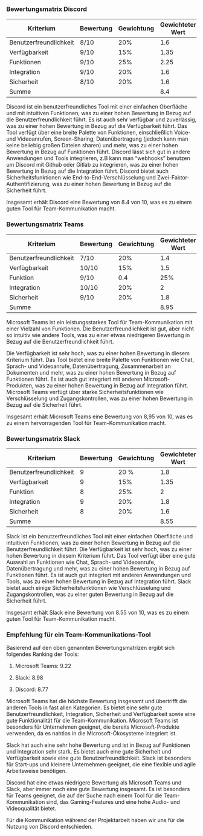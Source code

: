 ﻿### Bewertungsmatrix Discord  
  
|Kriterium|Bewertung|Gewichtung|Gewichteter Wert|
|--|--|--|--|
|Benutzerfreundlichkeit| 8/10 | 20% | 1.6 |
|Verfügbarkeit| 9/10 | 15% | 1.35 |
|Funktionen| 9/10 | 25% | 2.25 |
|Integration| 9/10 | 20% | 1.6 |
|Sicherheit| 8/10 | 20% | 1.6 |
|Summe|  |  | 8.4 |

Discord ist ein benutzerfreundliches Tool mit einer einfachen Oberfläche und mit intuitiven Funktionen, was zu einer hohen Bewertung in Bezug auf die Benutzerfreundlichkeit führt. Es ist auch sehr verfügbar und zuverlässig, was zu einer hohen Bewertung in Bezug auf die Verfügbarkeit führt. Das Tool verfügt über eine breite Palette von Funktionen, einschließlich Voice- und Videoanrufen, Screen-Sharing, Datenübertragung (jedoch kann man keine beliebig großen Dateien sharen) und mehr, was zu einer hohen Bewertung in Bezug auf Funktionen führt. Discord lässt sich gut in andere Anwendungen und Tools integrieren, z.B kann man “webhooks” benutzen um Discord mit Github oder Gitlab zu integrieren, was zu einer hohen Bewertung in Bezug auf die Integration führt. Discord bietet auch Sicherheitsfunktionen wie End-to-End-Verschlüsselung und Zwei-Faktor-Authentifizierung, was zu einer hohen Bewertung in Bezug auf die Sicherheit führt.

Insgesamt erhält Discord eine Bewertung von 8.4 von 10, was es zu einem guten Tool für Team-Kommunikation macht.

### Bewertungsmatrix Teams

| Kriterium | Bewertung | Gewichtung | Gewichteter Wert |
| ---------| --------- | --------- | --------- |
| Benutzerfreundlichkeit | 7/10 | 20% | 1.4 |
| Verfügbarkeit | 10/10 | 15% | 1.5 |
| Funktion | 9/10 | 0.4 | 25% | 2.25
| Integration | 10/10 | 20% | 2 |
| Sicherheit | 9/10 | 20% | 1.8 |
| Summe | | | 8.95 |

Microsoft Teams ist ein leistungsstarkes Tool für Team-Kommunikation mit einer Vielzahl von Funktionen. Die Benutzerfreundlichkeit ist gut, aber nicht so intuitiv wie andere Tools, was zu einer etwas niedrigeren Bewertung in Bezug auf die Benutzerfreundlichkeit führt.

Die Verfügbarkeit ist sehr hoch, was zu einer hohen Bewertung in diesem Kriterium führt. Das Tool bietet eine breite Palette von Funktionen wie Chat, Sprach- und Videoanrufe, Datenübertragung, Zusammenarbeit an Dokumenten und mehr, was zu einer hohen Bewertung in Bezug auf Funktionen führt. Es ist auch gut integriert mit anderen Microsoft-Produkten, was zu einer hohen Bewertung in Bezug auf Integration führt. Microsoft Teams verfügt über starke Sicherheitsfunktionen wie Verschlüsselung und Zugangskontrollen, was zu einer hohen Bewertung in Bezug auf die Sicherheit führt.

Insgesamt erhält Microsoft Teams eine Bewertung von 8,95 von 10, was es zu einem hervorragenden Tool für Team-Kommunikation macht.

### Bewertungsmatrix Slack

| Kriterium | Bewertung | Gewichtung | Gewichteter Wert |
| ---------| --------- | --------- | --------- |
| Benutzerfreundlichkeit | 9 | 20 % | 1.8 |
| Verfügbarkeit | 9 | 15% | 1.35 |
| Funktion | 8 | 25% | 2 |
| Integration | 9 | 20% | 1.8 |
| Sicherheit | 8 | 20% | 1.6 |
| Summe | | | 8.55 |

Slack ist ein benutzerfreundliches Tool mit einer einfachen Oberfläche und intuitiven Funktionen, was zu einer hohen Bewertung in Bezug auf die Benutzerfreundlichkeit führt. Die Verfügbarkeit ist sehr hoch, was zu einer hohen Bewertung in diesem Kriterium führt. Das Tool verfügt über eine gute Auswahl an Funktionen wie Chat, Sprach- und Videoanrufe, Datenübertragung und mehr, was zu einer hohen Bewertung in Bezug auf Funktionen führt. Es ist auch gut integriert mit anderen Anwendungen und Tools, was zu einer hohen Bewertung in Bezug auf Integration führt. Slack bietet auch einige Sicherheitsfunktionen wie Verschlüsselung und Zugangskontrollen, was zu einer guten Bewertung in Bezug auf die Sicherheit führt.

Insgesamt erhält Slack eine Bewertung von 8.55 von 10, was es zu einem guten Tool für Team-Kommunikation macht.

### Empfehlung für ein Team-Kommunikations-Tool

Basierend auf den oben genannten Bewertungsmatrizen ergibt sich folgendes Ranking der Tools:

1.  Microsoft Teams: 9.22
    
2.  Slack: 8.98
    
3.  Discord: 8.77  
      
Microsoft Teams hat die höchste Bewertung insgesamt und übertrifft die anderen Tools in fast allen Kategorien. Es bietet eine sehr gute Benutzerfreundlichkeit, Integration, Sicherheit und Verfügbarkeit sowie eine gute Funktionalität für die Team-Kommunikation. Microsoft Teams ist besonders für Unternehmen geeignet, die bereits Microsoft-Produkte verwenden, da es nahtlos in die Microsoft-Ökosysteme integriert ist.

Slack hat auch eine sehr hohe Bewertung und ist in Bezug auf Funktionen und Integration sehr stark. Es bietet auch eine gute Sicherheit und Verfügbarkeit sowie eine gute Benutzerfreundlichkeit. Slack ist besonders für Start-ups und kleinere Unternehmen geeignet, die eine flexible und agile Arbeitsweise benötigen.

Discord hat eine etwas niedrigere Bewertung als Microsoft Teams und Slack, aber immer noch eine gute Bewertung insgesamt. Es ist besonders für Teams geeignet, die auf der Suche nach einem Tool für die Team-Kommunikation sind, das Gaming-Features und eine hohe Audio- und Videoqualität bietet.

Für die Kommunikation während der Projektarbeit haben wir uns für die Nutzung von Discord entschieden.
